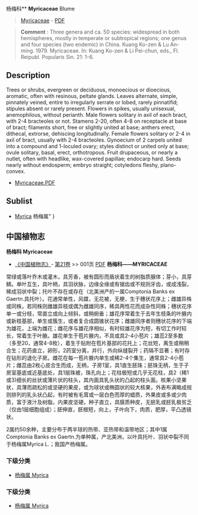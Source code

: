 杨梅科** **Myricaceae** Blume

> [Myricaceae](http://www.iplant.cn/info/Myricaceae?t=foc) - [PDF](http://www.iplant.cn/foc/pdf/Myricaceae.pdf)

> **Comment** : 
> Three genera and ca. 50 species: widespread in both hemispheres, mostly in temperate or subtropical regions; one genus and four species (two endemic) in China.
> Kuang Ko-zen & Lu An-ming. 1979. Myricaceae. In: Kuang Ko-zen & Li Pei-chun, eds., Fl. Reipubl. Popularis Sin. 21: 1-6.

## Description

Trees or shrubs, evergreen or deciduous, monoecious or dioecious, aromatic, often with resinous, peltate glands. Leaves alternate, simple, pinnately veined, entire to irregularly serrate or lobed, rarely pinnatifid; stipules absent or rarely present. Flowers in spikes, usually unisexual, anemophilous, without perianth. Male flowers solitary in axil of each bract, with 2-4 bracteoles or not. Stamens 2-20, often 4-8 on receptacle at base of bract; filaments short, free or slightly united at base; anthers erect, dithecal, extrorse, dehiscing longitudinally. Female flowers solitary or 2-4 in axil of bract, usually with 2-4 bracteoles. Gynoecium of 2 carpels united into a compound and 1-loculed ovary; styles distinct or united only at base; ovule solitary, basal, erect, orthotropous. Fruit drupaceous, or nearly a nutlet, often with headlike, wax-covered papillae; endocarp hard. Seeds nearly without endosperm; embryo straight; cotyledons fleshy, plano-convex.

* [Myricaceae.PDF](http://www.iplant.cn/foc/pdf/Myricaceae.pdf)

## Sublist

* [Myrica](http://www.iplant.cn/info/Myrica?t=foc) 杨梅属"
}
## 中国植物志

**杨梅科 Myricaceae**

* [《中国植物志》](http://www.iplant.cn/frps)- [第21卷](http://www.iplant.cn/frps/vol/21) >> 001页 [PDF](http://www.iplant.cn/frps/pdf/21/001z.pdf)
**杨梅科——MYRICACEAE**

常绿或落叶乔木或灌木，具芳香，被有圆形而盾状着生的树脂质腺体；芽小，具芽鳞。单叶互生，具叶柄，具羽状脉，边缘全缘或有锯齿或不规则牙齿，或成浅裂，稀成羽状中裂；托叶不存在或存在（北美洲产的一属Comptonia Banks ex Gaertn.具托叶）。花通常单性，风媒，无花被，无梗，生于穗状花序上；雌雄异株或同株，若同株则雌雄异枝或偶为雌雄同序，稀具两性花而成杂性同株；穗状花序单一或分枝，常直立或向上倾斜，或稍俯垂；雄花序常着生于去年生枝条的叶腋内或新枝基部，单生或簇生，或者复合成圆锥状花序；雌雄同序者则穗状花序的下端为雄花，上端为雌花；雌花序与雄花序相似，有时较雄花序为短，有切工作时较长，常着生于叶腋。雄花单生于苞片腋内，不具或具2-4小苞片；雄蕊2至多数（多至20，通常4-8枚），着生于贴附在苞片基部的花托上；花丝短，离生或稍稍合生；花药直立，卵形，2药室分离，并行，外向纵缝裂开；药隔不显著；有时存在钻形的退化子房。雌花在每一苞片腋内单生或稀2-4个集生，通常具2-4小苞片；雌蕊由2枚心皮合生而成，无柄，子房1室，具1直生胚珠；胚珠无柄，生于子房室基底或近基底处，具1层珠被，珠孔向上；花柱极短或几乎无花柱，具2（稀1或3)细长的丝状或薄片状的柱头，其内面具乳头状的凸起的柱头面。核果小坚果状，具薄而疏松的或坚硬的果皮，或为球状或椭圆状的较大核果，外表布满略成规则排列的乳头状凸起，有时被有毛茸或一层白色而厚的蜡质，外果皮或多或少肉质，富于液汁及树脂，内果皮坚硬。种子直立，具膜质种皮，无胚乳或胚乳极贫乏（仅由1层细胞组成）；胚伸直，胚根短，向上，子叶向下，肉质，肥厚，平凸透镜状。

2属约50余种，主要分布于两半球的热带、亚热带和温带地区；其中1属Comptonia Banks ex Gaertn.为单种属，产北美洲，以叶具托叶、羽状中裂不同于杨梅属Myrica L.；我国产杨梅属。

### 下级分类
* [杨梅属  Myrica](http://www.iplant.cn/info/Myrica?t=z)

### 下级分类
* [杨梅属  Myrica](http://www.iplant.cn/info/sp/Myrica?t=z)
